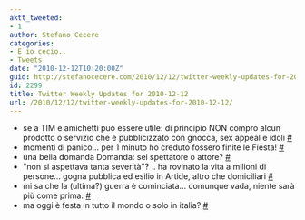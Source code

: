 ```yaml
---
aktt_tweeted:
- 1
author: Stefano Cecere
categories:
- E io cecio..
- Tweets
date: "2010-12-12T10:20:00Z"
guid: http://stefanocecere.com/2010/12/12/twitter-weekly-updates-for-2010-12-12/
id: 2299
title: Twitter Weekly Updates for 2010-12-12
url: /2010/12/12/twitter-weekly-updates-for-2010-12-12/
---
```


<ul class="aktt_tweet_digest">
  <li>
    se a TIM e amichetti può essere utile: di principio NON compro alcun prodotto o servizio che è pubblicizzato con gnocca, sex appeal e idoli <a href="http://twitter.com/StefanoCecere/statuses/13361778792599552" class="aktt_tweet_time">#</a>
  </li>
  <li>
    momenti di panico&#8230; per 1 minuto ho creduto fossero finite le Fiesta! <a href="http://twitter.com/StefanoCecere/statuses/13178066557739008" class="aktt_tweet_time">#</a>
  </li>
  <li>
    una bella domanda Domanda: sei spettatore o attore? <a href="http://twitter.com/StefanoCecere/statuses/13177092984283136" class="aktt_tweet_time">#</a>
  </li>
  <li>
    "non si aspettava tanta severità"? .. ha rovinato la vita a milioni di persone&#8230; gogna pubblica ed esilio in Artide, altro che domiciliari <a href="http://twitter.com/StefanoCecere/statuses/13027019314958336" class="aktt_tweet_time">#</a>
  </li>
  <li>
    mi sa che la (ultima?) guerra è cominciata&#8230; comunque vada, niente sarà più come prima. <a href="http://twitter.com/StefanoCecere/statuses/12799417937567744" class="aktt_tweet_time">#</a>
  </li>
  <li>
    ma oggi è festa in tutto il mondo o solo in italia? <a href="http://twitter.com/StefanoCecere/statuses/12468885617909760" class="aktt_tweet_time">#</a>
  </li>
</ul>